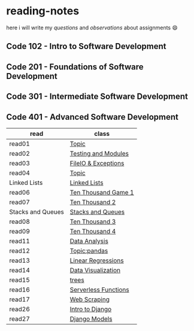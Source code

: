 # reading-notes
 here i will write my *questions* and *observations* about  assignments 😄



## Code 102 - Intro to Software Development
## Code 201 - Foundations of Software Development
## Code 301 - Intermediate Software Development
## Code 401 - Advanced Software Development
|read      |class                                                                                                   |   
| -------- | -----------------------------------------------------------------------------------------------------  |
|read01    | [Topic](https://github.com/Ahmadlotfyfalah1998/reading-notes/blob/main/notes/Read-Class%2001.md)             |
|read02    |[Testing and Modules](https://github.com/Ahmadlotfyfalah1998/reading-notes/blob/main/notes/Read-Class%2002.md)|
|read03    |[FileIO & Exceptions](https://github.com/Ahmadlotfyfalah1998/reading-notes/blob/main/notes/read-class03.md)   |
|read04|[Topic](https://github.com/Ahmadlotfyfalah1998/reading-notes/blob/main/notes/read-class04.md)|
|Linked Lists|[Linked Lists](https://github.com/Ahmadlotfyfalah1998/reading-notes/blob/main/notes/read-Linked%20Lists.md)|
|read06|[Ten Thousand Game 1](https://github.com/Ahmadlotfyfalah1998/reading-notes/blob/main/notes/read-class06.md)|
|read07|[Ten Thousand 2](https://github.com/Ahmadlotfyfalah1998/reading-notes/blob/main/notes/read07.md)|
|Stacks and Queues|[Stacks and Queues](https://github.com/Ahmadlotfyfalah1998/reading-notes/blob/main/notes/read-Stacks%20and%20Queues.md)|
|read08|[Ten Thousand 3](https://github.com/Ahmadlotfyfalah1998/reading-notes/blob/main/notes/read08-class.md)|
|read09|[Ten Thousand 4](https://github.com/Ahmadlotfyfalah1998/reading-notes/blob/main/notes/read09.md)|
|read11|[Data Analysis](https://github.com/Ahmadlotfyfalah1998/reading-notes/blob/main/notes/read-11.md)|
|read12|[Topic:pandas](https://github.com/Ahmadlotfyfalah1998/reading-notes/blob/main/notes/read-12.md)|
|read13|[Linear Regressions](https://github.com/Ahmadlotfyfalah1998/reading-notes/blob/main/notes/read13.md)|
|read14|[Data Visualization](https://github.com/Ahmadlotfyfalah1998/reading-notes/blob/main/notes/read14.md)|
|read15|[trees](https://github.com/Ahmadlotfyfalah1998/reading-notes/blob/main/notes/trees.md)|
|read16|[Serverless Functions](https://github.com/Ahmadlotfyfalah1998/reading-notes/blob/main/notes/read16.md)|
|read17|[Web Scraping](https://github.com/Ahmadlotfyfalah1998/reading-notes/blob/main/notes/read17.md)|
|read26|[Intro to Django](https://github.com/Ahmadlotfyfalah1998/reading-notes/blob/main/notes/read26.md)|
|read27|[Django Models](https://github.com/Ahmadlotfyfalah1998/reading-notes/blob/main/notes/read27.md)|
